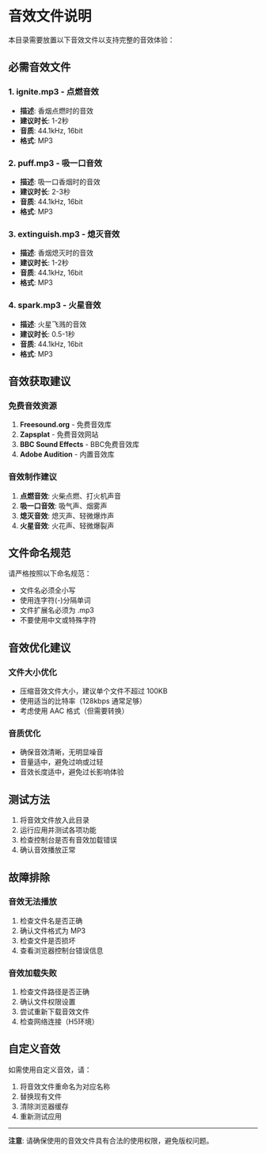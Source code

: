 # 音效文件说明

本目录需要放置以下音效文件以支持完整的音效体验：

## 必需音效文件

### 1. ignite.mp3 - 点燃音效
- **描述**: 香烟点燃时的音效
- **建议时长**: 1-2秒
- **音质**: 44.1kHz, 16bit
- **格式**: MP3

### 2. puff.mp3 - 吸一口音效
- **描述**: 吸一口香烟时的音效
- **建议时长**: 2-3秒
- **音质**: 44.1kHz, 16bit
- **格式**: MP3

### 3. extinguish.mp3 - 熄灭音效
- **描述**: 香烟熄灭时的音效
- **建议时长**: 1-2秒
- **音质**: 44.1kHz, 16bit
- **格式**: MP3

### 4. spark.mp3 - 火星音效
- **描述**: 火星飞溅的音效
- **建议时长**: 0.5-1秒
- **音质**: 44.1kHz, 16bit
- **格式**: MP3

## 音效获取建议

### 免费音效资源
1. **Freesound.org** - 免费音效库
2. **Zapsplat** - 免费音效网站
3. **BBC Sound Effects** - BBC免费音效库
4. **Adobe Audition** - 内置音效库

### 音效制作建议
1. **点燃音效**: 火柴点燃、打火机声音
2. **吸一口音效**: 吸气声、烟雾声
3. **熄灭音效**: 熄灭声、轻微爆炸声
4. **火星音效**: 火花声、轻微爆裂声

## 文件命名规范

请严格按照以下命名规范：
- 文件名必须全小写
- 使用连字符(-)分隔单词
- 文件扩展名必须为 .mp3
- 不要使用中文或特殊字符

## 音效优化建议

### 文件大小优化
- 压缩音效文件大小，建议单个文件不超过 100KB
- 使用适当的比特率（128kbps 通常足够）
- 考虑使用 AAC 格式（但需要转换）

### 音质优化
- 确保音效清晰，无明显噪音
- 音量适中，避免过响或过轻
- 音效长度适中，避免过长影响体验

## 测试方法

1. 将音效文件放入此目录
2. 运行应用并测试各项功能
3. 检查控制台是否有音效加载错误
4. 确认音效播放正常

## 故障排除

### 音效无法播放
1. 检查文件名是否正确
2. 确认文件格式为 MP3
3. 检查文件是否损坏
4. 查看浏览器控制台错误信息

### 音效加载失败
1. 检查文件路径是否正确
2. 确认文件权限设置
3. 尝试重新下载音效文件
4. 检查网络连接（H5环境）

## 自定义音效

如需使用自定义音效，请：
1. 将音效文件重命名为对应名称
2. 替换现有文件
3. 清除浏览器缓存
4. 重新测试应用

---

**注意**: 请确保使用的音效文件具有合法的使用权限，避免版权问题。 
